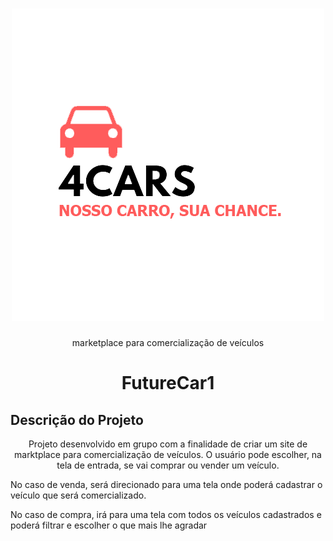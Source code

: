 <h1 align="center">
    <img src='src\components\InitialPage\img\logo-principal.png'>
</h1>
<p align="center"> marketplace para comercialização de veículos</p>


<h1 align="center">FutureCar1</h1>

## Descrição do Projeto
<p align="center">Projeto desenvolvido em grupo com a finalidade de criar um site de marktplace para comercialização de veículos. O usuário pode escolher, na tela de entrada, se vai comprar ou vender um veículo.</p>
<p>No caso de venda, será direcionado para uma tela onde poderá cadastrar o veículo que será comercializado.</p>
<p>No caso de compra, irá para uma tela com todos os veículos cadastrados e poderá filtrar e escolher o que mais lhe agradar</p>



